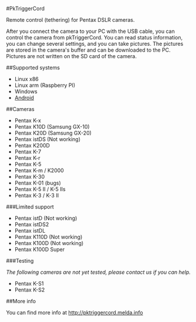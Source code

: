 #PkTriggerCord

Remote control (tethering) for Pentax DSLR cameras.

After you connect the camera to your PC with the USB cable, you can
control the camera from pkTriggerCord. You can read status
information, you can change several settings, and you can take
pictures. The pictures are stored in the camera's buffer and can be
downloaded to the PC. Pictures are not written on the SD card of
the camera.

##Supported systems

- Linux x86
- Linux arm (Raspberry PI)
- Windows
- [Android](http://pktriggercord.melda.info/pktriggercord_android.html)

##Cameras

- Pentax K-x
- Pentax K10D (Samsung GX-10)
- Pentax K20D (Samsung GX-20)
- Pentax istDS (Not working)
- Pentax K200D
- Pentax K-7
- Pentax K-r
- Pentax K-5
- Pentax K-m / K2000
- Pentax K-30
- Pentax K-01 (bugs)
- Pentax K-5 II / K-5 IIs
- Pentax K-3 / K-3 II

###Limited support

- Pentax istD (Not working)
- Pentax istDS2
- Pentax istDL
- Pentax K110D (Not working)
- Pentax K100D (Not working)
- Pentax K100D Super

###Testing

*The following cameras are not yet tested, please contact us if you can help.*

- Pentax K-S1
- Pentax K-S2

##More info

You can find more info at http://pktriggercord.melda.info
